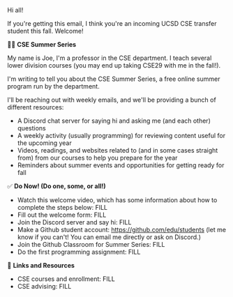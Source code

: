 Hi all!

If you're getting this email, I think you're an incoming UCSD CSE transfer
student this fall. Welcome!

👋🏻 **CSE Summer Series**

My name is Joe, I'm a professor in the CSE department. I teach several lower
division courses (you may end up taking CSE29 with me in the fall!).

I'm writing to tell you about the CSE Summer Series, a free online summer
program run by the department.

I'll be reaching out with weekly emails, and we'll be providing a bunch of
different resources:

- A Discord chat server for saying hi and asking me (and each other) questions
- A weekly activity (usually programming) for reviewing content useful for the
  upcoming year
- Videos, readings, and websites related to (and in some cases straight from)
from our courses to help you prepare for the year
- Reminders about summer events and opportunities for getting ready for fall

✅ **Do Now! (Do one, some, or all!)**

- Watch this welcome video, which has some information about how to complete the steps below: FILL
- Fill out the welcome form: FILL
- Join the Discord server and say hi: FILL
- Make a Github student account: https://github.com/edu/students (let me know if you can't! You can email me directly or ask on Discord.)
- Join the Github Classroom for Summer Series: FILL
- Do the first programming assignment: FILL

🔗 **Links and Resources**

- CSE courses and enrollment: FILL
- CSE advising: FILL




